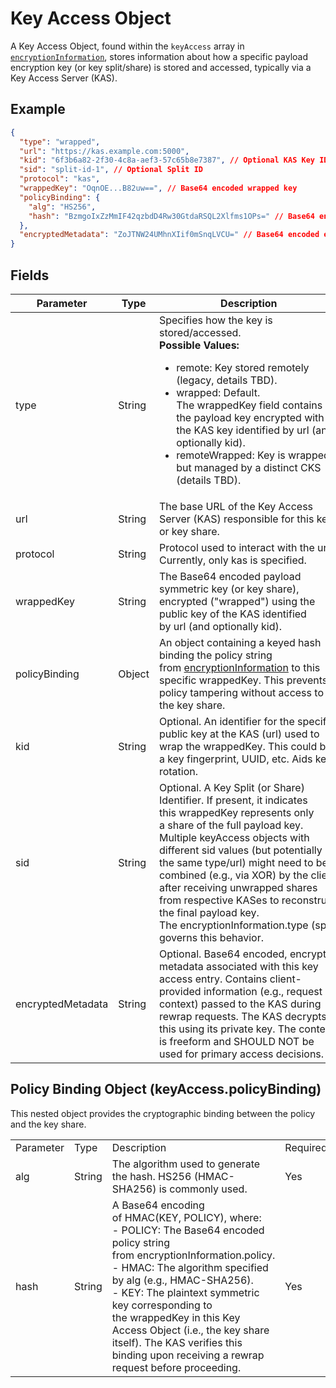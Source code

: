 # Key Access Object

A Key Access Object, found within the `keyAccess` array in [`encryptionInformation`](./encryption_information.md), stores information about how a specific payload encryption key (or key split/share) is stored and accessed, typically via a Key Access Server (KAS).

## Example

```json
{
  "type": "wrapped",
  "url": "https://kas.example.com:5000",
  "kid": "6f3b6a82-2f30-4c8a-aef3-57c65b8e7387", // Optional KAS Key ID
  "sid": "split-id-1", // Optional Split ID
  "protocol": "kas",
  "wrappedKey": "OqnOE...B82uw==", // Base64 encoded wrapped key
  "policyBinding": {
    "alg": "HS256",
    "hash": "BzmgoIxZzMmIF42qzbdD4Rw30GtdaRSQL2Xlfms1OPs=" // Base64 encoded hash
  },
  "encryptedMetadata": "ZoJTNW24UMhnXIif0mSnqLVCU=" // Base64 encoded encrypted metadata
}
```

## Fields

| Parameter         | Type   | Description                                                                                                                                                                                                                                                                                                                                                                                                                                        | Required? |
| ----------------- | ------ | -------------------------------------------------------------------------------------------------------------------------------------------------------------------------------------------------------------------------------------------------------------------------------------------------------------------------------------------------------------------------------------------------------------------------------------------------- | --------- |
| type              | String | Specifies how the key is stored/accessed.<br/>**Possible Values:**<ul><li>remote: Key stored remotely (legacy, details TBD).</li><li>wrapped: Default. The wrappedKey field contains the payload key encrypted with the KAS key identified by url (and optionally kid).</li><li>remoteWrapped: Key is wrapped, but managed by a distinct CKS (details TBD).</li></ul>                                                                              | Yes       |
| url               | String | The base URL of the Key Access Server (KAS) responsible for this key or key share.                                                                                                                                                                                                                                                                                                                                                                 | Yes       |
| protocol          | String | Protocol used to interact with the url. Currently, only kas is specified.                                                                                                                                                                                                                                                                                                                                                                          | Yes       |
| wrappedKey        | String | The Base64 encoded payload symmetric key (or key share), encrypted ("wrapped") using the public key of the KAS identified by url (and optionally kid).                                                                                                                                                                                                                                                                                             | Yes       |
| policyBinding     | Object | An object containing a keyed hash binding the policy string from [encryptionInformation](./encryption_information.md) to this specific wrappedKey. This prevents policy tampering without access to the key share.                                                                  | Yes       |
| kid               | String | Optional. An identifier for the specific public key at the KAS (url) used to wrap the wrappedKey. This could be a key fingerprint, UUID, etc. Aids key rotation.                                                                                                                                                                                                                                                                                   | No        |
| sid               | String | Optional. A Key Split (or Share) Identifier. If present, it indicates this wrappedKey represents only a share of the full payload key. Multiple keyAccess objects with different sid values (but potentially the same type/url) might need to be combined (e.g., via XOR) by the client after receiving unwrapped shares from respective KASes to reconstruct the final payload key. The encryptionInformation.type (split) governs this behavior. | No        |
| encryptedMetadata | String | Optional. Base64 encoded, encrypted metadata associated with this key access entry. Contains client-provided information (e.g., request context) passed to the KAS during rewrap requests. The KAS decrypts this using its private key. The content is freeform and SHOULD NOT be used for primary access decisions.                                                                                                                               | No        |

## Policy Binding Object (keyAccess.policyBinding)

This nested object provides the cryptographic binding between the policy and the key share.

|   |   |   |   |
|---|---|---|---|
|Parameter|Type|Description|Required?|
|alg|String|The algorithm used to generate the hash. HS256 (HMAC-SHA256) is commonly used.|Yes|
|hash|String|A Base64 encoding of HMAC(KEY, POLICY), where:<br/>- POLICY: The Base64 encoded policy string from encryptionInformation.policy.<br/>- HMAC: The algorithm specified by alg (e.g., HMAC-SHA256).<br/>- KEY: The plaintext symmetric key corresponding to the wrappedKey in this Key Access Object (i.e., the key share itself). The KAS verifies this binding upon receiving a rewrap request before proceeding.|Yes|